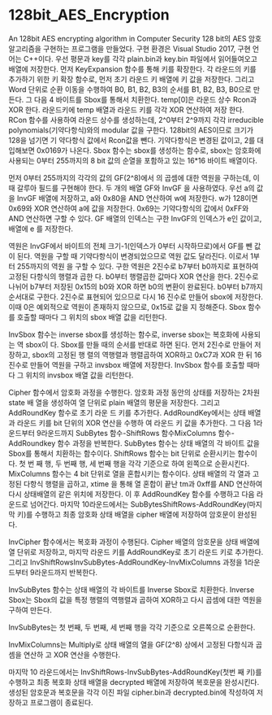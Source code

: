 # 128bit_AES_Encryption
An 128bit AES encrypting algorithm in Computer Security
128 bit의 AES 암호 알고리즘을 구현하는 프로그램을 만들었다. 구현 환경은 Visual Studio 2017,
구현 언어는 C++이다.
우선 평문과 key를 각각 plain.bin과 key.bin 파일에서 읽어들여오고 배열에 저장한다. 먼저
KeyExpansion 함수를 통해 키를 확장한다. 각 라운드의 키를 추가하기 위한 키 확장 함수로, 먼저
초기 라운드 키 배열에 키 값을 저장한다. 그리고 Word 단위로 순환 이동을 수행하여 B0, B1, B2,
B3의 순서를 B1, B2, B3, B0으로 만든다. 그 다음 4 바이트를 Sbox를 통해서 치환한다. temp[0]은
라운드 상수 Rcon과 XOR 한다. 라운드키에 temp 배열과 라운드 키를 각각 XOR 연산하여 저장
한다.
RCon 함수를 사용하여 라운드 상수를 생성하는데, 2^0부터 2^9까지 각각 irreducible
polynomials(기약다항식)와의 modular 값을 구한다. 128bit의 AES이므로 크기가 128을 넘기면 기
약다항식 값에서 Rcon값을 뺀다. 기약다항식은 변경된 값이고, 2를 대입해보면 0x0169가 나온다.
Sbox 함수는 sbox를 생성하는 함수로, sbox는 암호화에 사용되는 0부터 255까지의 8 bit 값의
순열을 포함하고 있는 16*16 바이트 배열이다.

먼저 0부터 255까지의 각각의 값의 GF(2^8)에서
의 곱셈에 대한 역원을 구하는데, 이때 갈루아 필드를 구현해야 한다. 두 개의 배열 GF와 InvGF
을 사용하였다. 우선 a의 값을 InvGF 배열에 저장하고, a와 0x80을 AND 연산하여 w에 저장한다.
w가 128이면 0x69와 XOR 연산하여 a에 값을 저장한다. 0x69는 기약다항식의 값에서 0xFF와
AND 연산하면 구할 수 있다. GF 배열의 인덱스는 구한 InvGF의 인덱스가 e인 값이고, 배열에 e
를 저장한다.

역원은 InvGF에서 바이트의 전체 크기-1(인덱스가 0부터 시작하므로)에서 GF를 뺀 값이 된다.
역원을 구할 때 기약다항식이 변경되었으므로 역원 값도 달라진다. 이로서 1부터 255까지의 역원
을 구할 수 있다. 구한 역원은 2진수로 b7부터 b0까지로 표현하여 고정된 다항식의 행렬과 곱한
다. b0부터 행렬곱한 값마다 XOR 연산을 한다. 2진수로 나뉘어 b7부터 저장된 0x15의 b0와 XOR
하면 b0의 변환이 완료된다. b0부터 b7까지 순서대로 구한다. 2진수로 표현되어 있으므로 다시 16
진수로 만들어 sbox에 저장한다. 이때 0은 예외적으로 역원이 존재하지 않으므로, 0x15로 값을 지
정해준다. Sbox 함수를 호출할 때마다 그 위치의 sbox 배열 값을 리턴한다.

InvSbox 함수는 inverse sbox를 생성하는 함수로, inverse sbox는 복호화에 사용되는 역 sbox이
다. Sbox를 만들 때의 순서를 반대로 하면 된다. 먼저 2진수로 만들어 저장하고, sbox의 고정된 행
렬의 역행렬과 행렬곱하여 XOR하고 0xC7과 XOR 한 뒤 16진수로 만들어 역원을 구하고 invsbox
배열에 저장한다. InvSbox 함수를 호출할 때마다 그 위치의 invsbox 배열 값을 리턴한다.

Cipher 함수에서 암호화 과정을 수행한다. 암호화 과정 동안의 상태를 저장하는 2차원 state 배
열을 생성하여 열 단위로 plain 배열의 평문을 저장한다. 그리고 AddRoundKey 함수로 초기 라운
드 키를 추가한다. AddRoundKey에서는 상태 배열과 라운드 키를 bit 단위의 XOR 연산을 수행하
여 라운드 키 값을 추가한다. 그 다음 1라운드부터 9라운드까지 SubBytes 함수-ShiftRows 함수MixColumns 함수-AddRoundkey 함수 과정을 반복한다. SubBytes 함수는 상태 배열의 각 바이트
값을 Sbox를 통해서 치환하는 함수이다. ShiftRows 함수는 bit 단위로 순환시키는 함수이다. 첫 번
째 행, 두 번째 행, 세 번째 행을 각각 기준으로 하여 왼쪽으로 순환시킨다. MixColumns 함수는 4
bit 단위로 열을 혼합시키는 함수이다. 상태 배열의 각 열과 고정된 다항식 행렬을 곱하고, xtime
을 통해 열 혼합이 끝난 tm과 0xff를 AND 연산하여 다시 상태배열의 같은 위치에 저장한다. 이
후 AddRoundKey 함수를 수행하고 다음 라운드로 넘어간다. 마지막 10라운드에서는 SubBytesShiftRows-AddRoundKey(마지막 키)를 수행하고 최종 암호화 상태 배열을 cipher 배열에 저장하여
암호문이 완성된다.


InvCipher 함수에서는 복호화 과정이 수행된다. Cipher 배열의 암호문을 상태 배열에 열 단위로
저장하고, 마지막 라운드 키를 AddRoundKey로 초기 라운드 키로 추가한다. 그리고 InvShiftRowsInvSubBytes-AddRoundKey-InvMixColumns 과정을 1라운드부터 9라운드까지 반복한다.

InvSubBytes 함수는 상태 배열의 각 바이트를 Inverse Sbox로 치환한다. Inverse Sbox는 Sbox의
값을 특정 행렬의 역행렬과 곱하여 XOR하고 다시 곱셈에 대한 역원을 구하여 만든다.

InvSubBytes는 첫 번째, 두 번째, 세 번째 행을 각각 기준으로 오른쪽으로 순환한다.

InvMixColumns는 Multiply로 상태 배열의 열을 GF(2^8) 상에서 고정된 다항식과 곱셈을 연산하
고 XOR 연산을 수행한다.

마지막 10 라운드에서는 InvShiftRows-InvSubBytes-AddRoundKey(첫번
째 키)를 수행하고 최종 복호화 상태 배열을 decrypted 배열에 저장하여 복호문을 완성시킨다.
생성된 암호문과 복호문을 각각 이진 파일 cipher.bin과 decrypted.bin에 작성하여 저장하고 프로그램이 종료된다.
